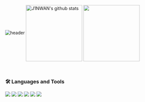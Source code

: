 ![header](https://capsule-render.vercel.app/api?type=waving&color=gradient&height=220&section=header&text=J1NWAN's%20Playground&fontSize=60)
<a href="https://github.com/J1NWAN"><img align="center" style="height:180px" src="https://github-readme-stats.vercel.app/api?username=J1NWAN&show_icons=true&include_all_commits=true&theme=dracula&hide_border=true" alt="J1NWAN's github stats" /></a>
<a href="https://github.com/J1NWAN"><img align="center" style="height:180px" src="https://github-readme-stats.vercel.app/api/top-langs/?username=J1NWAN&layout=compact&theme=dracula&hide_border=true" /></a>

<br>

### 🛠 Languages and Tools

<img src="https://img.shields.io/badge/Flutter-02569B?style=flat-square&logo=flutter&logoColor=white"/> </t>
<img src="https://img.shields.io/badge/Spring-6DB33F?style=flat-square&logo=spring&logoColor=white"/> 
<img src="https://img.shields.io/badge/Spring Boot-6DB33F?style=flat-square&logo=springboot&logoColor=white"/>
<img src="https://img.shields.io/badge/JavaScript-F7DF1E?style=flat-square&logo=JavaScript&logoColor=white"/>
<img src="https://img.shields.io/badge/Python-3776AB?style=flat-square&logo=Python&logoColor=white"/>
<img src="https://img.shields.io/badge/Linux-FCC624?style=flat-square&logo=Linux&logoColor=white"/>
